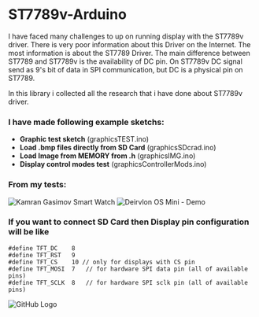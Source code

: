 # ST7789v-Arduino

I have faced many challenges to up on running display with the ST7789v driver. There is very poor information about this Driver on the Internet. The most information is about the ST7789 Driver. The main difference between ST7789 and ST7789v is the availability of DC pin. On ST7789v DC signal send as 9's bit of data in SPI communication, but DC is a physical pin on  ST7789. 

In this library i collected all the research that i have done about ST7789v driver.

### I have made  following example sketchs:
* **Graphic test sketch** (graphicsTEST.ino)
* **Load .bmp files directly from SD Card** (graphicsSDcrad.ino)
* **Load Image from MEMORY from .h** (graphicsIMG.ino)
* **Display control modes test** (graphicsControllerMods.ino)


### From my tests:
![Kamran Gasimov Smart Watch](https://i.ibb.co/TR8fWPp/kamran-gasimov-smart-watch.jpg)
![Deirvlon OS Mini - Demo](https://user-images.githubusercontent.com/50843190/79635070-b2ded880-817f-11ea-8efb-6513d3524a86.png)

### If you want to connect SD Card then Display pin configuration will be like
```
#define TFT_DC    8
#define TFT_RST   9
#define TFT_CS    10 // only for displays with CS pin
#define TFT_MOSI  7   // for hardware SPI data pin (all of available pins)
#define TFT_SCLK  8   // for hardware SPI sclk pin (all of available pins)
```

![GitHub Logo](https://www.mschoeffler.de/wp-content/uploads/2017/02/fritzing_bb.png)
